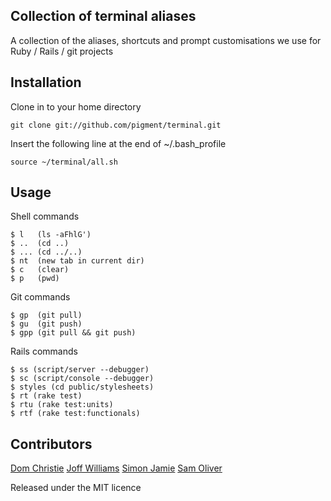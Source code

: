 Collection of terminal aliases
------------------------------

A collection of the aliases, shortcuts and prompt customisations we use for Ruby / Rails / git projects

Installation
------------

Clone in to your home directory
    
    git clone git://github.com/pigment/terminal.git

Insert the following line at the end of ~/.bash_profile
    
    source ~/terminal/all.sh

Usage
-----

Shell commands

    $ l   (ls -aFhlG')
    $ ..  (cd ..)
    $ ... (cd ../..)
    $ nt  (new tab in current dir)
    $ c   (clear)
    $ p   (pwd)
    
Git commands

    $ gp  (git pull)
    $ gu  (git push)
    $ gpp (git pull && git push)
    
Rails commands

    $ ss (script/server --debugger)
    $ sc (script/console --debugger)
    $ styles (cd public/stylesheets)
    $ rt (rake test)
    $ rtu (rake test:units)
    $ rtf (rake test:functionals)
    

Contributors
------------

[Dom Christie](http://github.com/bonanza9)
[Joff Williams](http://github.com/joffw)
[Simon Jamie](http://github.com/fingermouse)
[Sam Oliver](http://github.com/samoli)

Released under the MIT licence
    
